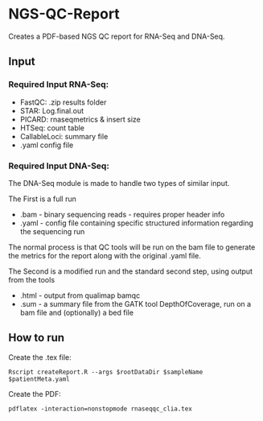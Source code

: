 # NGS-QC-Report

Creates a PDF-based NGS QC report for RNA-Seq and DNA-Seq.

## Input
### Required Input RNA-Seq:

* FastQC: .zip results folder
* STAR: Log.final.out
* PICARD: rnaseqmetrics & insert size
* HTSeq: count table
* CallableLoci: summary file
* .yaml config file

### Required Input DNA-Seq:
The DNA-Seq module is made to handle two types of similar input.

The First is a full run
* .bam - binary sequencing reads - requires proper header info
* .yaml - config file containing specific structured information regarding the sequencing run

The normal process is that QC tools will be run on the bam file to generate the metrics for the report along with the original .yaml file.

The Second is a modified run and the standard second step, using output from the tools
* .html - output from qualimap bamqc
* .sum - a summary file from the GATK tool DepthOfCoverage, run on a bam file and (optionally) a bed file

## How to run

Create the .tex file:

```
Rscript createReport.R --args $rootDataDir $sampleName $patientMeta.yaml
```

Create the PDF:

```
pdflatex -interaction=nonstopmode rnaseqqc_clia.tex
```



